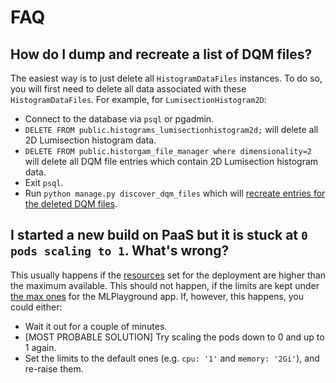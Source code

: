 # FAQ

## How do I dump and recreate a list of DQM files?

The easiest way is to just delete all `HistogramDataFiles` instances. To do so, 
you will first need to delete all data associated with these `HistogramDataFiles`.
For example, for `LumisectionHistogram2D`:

- Connect to the database via `psql` or pgadmin.
- `DELETE FROM public.histograms_lumisectionhistogram2d;` will delete
  all 2D Lumisection histogram data.
- `DELETE FROM public.historgam_file_manager where dimensionality=2` will
  delete all DQM file entries which contain 2D Lumisection histogram data.
- Exit `psql`.
- Run `python manage.py discover_dqm_files` which will
[recreate entries for the deleted DQM files](apps/histogram_file_manager/management.md).


## I started a new build on PaaS but it is stuck at `0 pods scaling to 1`. What's wrong?

This usually happens if the [resources](../general/openshift/resources.md)
set for the deployment are higher than the maximum available. This should not happen,
if the limits are kept under [the max ones](deploying/deployments.md#paas-resource-limits) for the MLPlayground app.
If, however, this happens, you could either:

- Wait it out for a couple of minutes.
- [MOST PROBABLE SOLUTION] Try scaling the pods down to 0 and up to 1 again.
- Set the limits to the default ones (e.g. `cpu: '1'` and `memory: '2Gi'`), and re-raise them.
